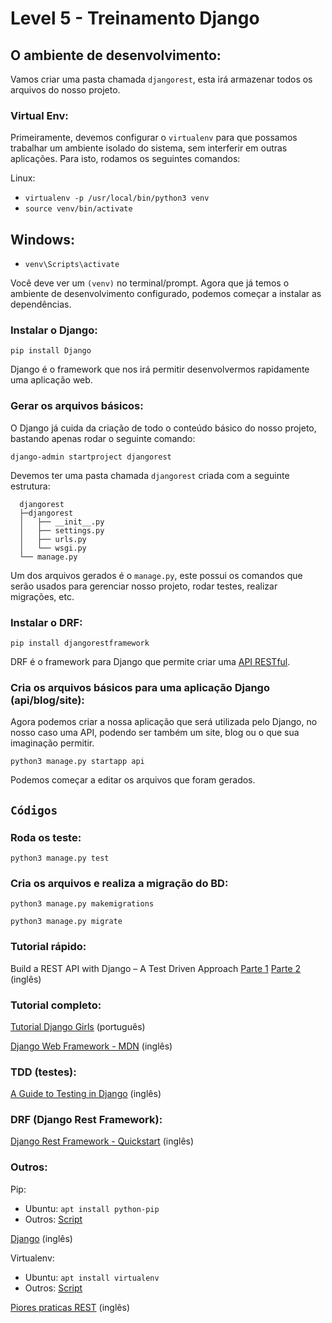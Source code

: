 # Level 5 - Treinamento Django

## O ambiente de desenvolvimento:

  Vamos criar uma pasta chamada ``djangorest``, esta irá armazenar todos os arquivos do nosso projeto.

### Virtual Env:

  Primeiramente, devemos configurar o ``virtualenv`` para que possamos trabalhar um ambiente isolado do sistema, sem interferir em outras aplicações. Para isto, rodamos os seguintes comandos:

Linux:
  - ``virtualenv -p /usr/local/bin/python3 venv``
  - ``source venv/bin/activate``

Windows:
  -
  - ``venv\Scripts\activate``

Você deve ver um ``(venv)`` no terminal/prompt. Agora que já temos o ambiente de desenvolvimento configurado, podemos começar a instalar as dependências.

### Instalar o Django:
``pip install Django``

  Django é o framework que nos irá permitir desenvolvermos rapidamente uma aplicação web.
### Gerar os arquivos básicos:
  O Django já cuida da criação de todo o conteúdo básico do nosso projeto, bastando apenas rodar o seguinte comando:

``django-admin startproject djangorest``

  Devemos ter uma pasta chamada ``djangorest`` criada com a seguinte estrutura:

  ```
    djangorest
    ├─djangorest
    │   ├── __init__.py
    │   ├── settings.py
    │   ├── urls.py
    │   └── wsgi.py
    └── manage.py
  ```

  Um dos arquivos gerados é o ``manage.py``, este possui os comandos que serão usados para gerenciar nosso projeto, rodar testes, realizar migrações, etc.


### Instalar o DRF:
``pip install djangorestframework``

  DRF é o framework para Django que permite criar uma [API RESTful](https://pt.stackoverflow.com/a/45787).
### Cria os arquivos básicos para uma aplicação Django (api/blog/site):

  Agora podemos criar a nossa aplicação que será utilizada pelo Django, no nosso caso uma API, podendo ser também um site, blog ou o que sua imaginação permitir.

``python3 manage.py startapp api``

  Podemos começar a editar os arquivos que foram gerados.

## ``Códigos``

### Roda os teste:
``python3 manage.py test``
### Cria os arquivos e realiza a migração do BD:
``python3 manage.py makemigrations``

``python3 manage.py migrate``

### Tutorial rápido:
Build a REST API with Django – A Test Driven Approach [Parte 1](https://scotch.io/tutorials/build-a-rest-api-with-django-a-test-driven-approach-part-1)
[Parte 2](https://scotch.io/tutorials/build-a-rest-api-with-django-a-test-driven-approach-part-2) (inglês)
### Tutorial completo:
[Tutorial Django Girls](https://tutorial.djangogirls.org/pt/) (português)

[Django Web Framework - MDN](https://developer.mozilla.org/en-US/docs/Learn/Server-side/Django) (inglês)
### TDD (testes):
[A Guide to Testing in Django](toastdriven.com/blog/2011/apr/10/guide-to-testing-in-django/) (inglês)
### DRF (Django Rest Framework):
[Django Rest Framework - Quickstart](http://www.django-rest-framework.org/tutorial/quickstart/) (inglês)
### Outros:
Pip:

  - Ubuntu: ``apt install python-pip``
  - Outros: [Script](https://pip.pypa.io/en/stable/installing/)

[Django](https://www.djangoproject.com/) (inglês)

Virtualenv:
  - Ubuntu: ``apt install virtualenv``
  - Outros: [Script](https://virtualenv.pypa.io/en/stable/)

[Piores praticas REST](https://jacobian.org/writing/rest-worst-practices/) (inglês)
